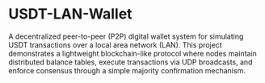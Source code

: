 # USDT-LAN-Wallet
A decentralized peer-to-peer (P2P) digital wallet system for simulating USDT transactions over a local area network (LAN). This project demonstrates a lightweight blockchain-like protocol where nodes maintain distributed balance tables, execute transactions via UDP broadcasts, and enforce consensus through a simple majority confirmation mechanism.
